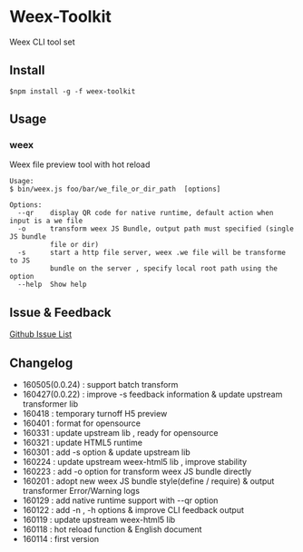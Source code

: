 Weex-Toolkit
============

Weex CLI tool set 

## Install
```
$npm install -g -f weex-toolkit
```

##  Usage

### weex
Weex file preview tool with hot reload 
```
Usage:
$ bin/weex.js foo/bar/we_file_or_dir_path  [options]

Options:
  --qr    display QR code for native runtime, default action when input is a we file          
  -o      transform weex JS Bundle, output path must specified (single JS bundle
          file or dir)                           
  -s      start a http file server, weex .we file will be transforme to JS
          bundle on the server , specify local root path using the option
  --help  Show help                                                    
```


## Issue & Feedback

[Github Issue List](https://github.com/alibaba/weex_toolchain/issues)

## Changelog
* 160505(0.0.24) : support batch transform 
* 160427(0.0.22) : improve -s feedback information & update upstream transformer lib
* 160418 : temporary turnoff H5 preview
* 160401 : format for opensource
* 160331 : update upstream lib , ready for opensource
* 160321 : update HTML5 runtime
* 160301 : add -s option  &  update upstream lib
* 160224 : update upstream weex-html5 lib , improve stability
* 160223 : add -o option for transform weex JS bundle directly
* 160201 : adopt new weex JS bundle style(define / require) & output transformer Error/Warning logs
* 160129 : add  native runtime  support  with --qr option
* 160122 : add -n , -h options &  improve CLI feedback output
* 160119 : update upstream weex-html5 lib
* 160118 : hot reload function & English document
* 160114 : first version 